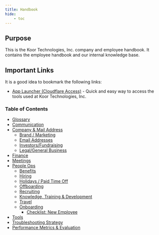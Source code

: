 ```yaml
---
title: Handbook
hide:
    - toc
---
```


## Purpose

This is the Koor Technologies, Inc. company and employee handbook. It contains the employee handbook and our internal knowledge base.

## Important Links

It is a good idea to bookmark the following links:

* [App Launcher (Cloudflare Access)](https://koorinc.cloudflareaccess.com/#/Launcher) - Quick and easy way to access the tools used at Koor Technologies, Inc.

### Table of Contents

* [Glossary](glossary.md)
* [Communication](communication.md)
* [Company & Mail Address](company/company-address-phone.md)
    * [Brand / Marketing](company/brand-marketing.md)
    * [Email Addresses](company/email-addresses.md)
    * [Investors/Fundraising](company/investors-fundraising.md)
    * [Legal/General Business](company/legal-general-business.md)
* [Finance](finance.md)
* [Meetings](meetings.md)
* [People Ops](people-ops/index.md)
    * [Benefits](people-ops/benefits.md)
    * [Hiring](people-ops/hiring.md)
    * [Holidays / Paid Time Off](people-ops/holidays-pto.md)
    * [Offboarding](people-ops/offboarding.md)
    * [Recruiting](people-ops/recruiting.md)
    * [Knowledge, Training & Development](people-ops/knowledge-training-and-development.md)
    * [Travel](people-ops/travel.md)
    * [Onboarding](people-ops/onboarding/index.md)
        * [Checklist: New Employee](people-ops/onboarding/checklist-new-employee.md)
* [Tools](tools.md)
* [Troubleshooting Strategy](troubleshooting-strategy.md)
* [Performance Metrics & Evaluation](performance-metrics-and-evaluation.md)
